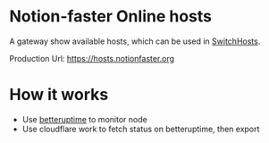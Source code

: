# Notion-faster Online hosts

A gateway show available hosts, which can be used in [SwitchHosts](https://github.com/oldj/SwitchHosts).

Production Url: <https://hosts.notionfaster.org>

# How it works

- Use [betteruptime](betteruptime.com) to monitor node
- Use cloudflare work to fetch status on betteruptime, then export
